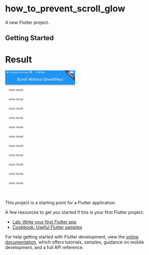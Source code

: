 # how_to_prevent_scroll_glow

A new Flutter project.

## Getting Started


# Result 


<img  src="https://github.com/Mirzaazmath/how_to_prevent_glow_effect_in_listview/blob/main/assets/result.gif" height ="400">

This project is a starting point for a Flutter application.

A few resources to get you started if this is your first Flutter project:

- [Lab: Write your first Flutter app](https://docs.flutter.dev/get-started/codelab)
- [Cookbook: Useful Flutter samples](https://docs.flutter.dev/cookbook)

For help getting started with Flutter development, view the
[online documentation](https://docs.flutter.dev/), which offers tutorials,
samples, guidance on mobile development, and a full API reference.
